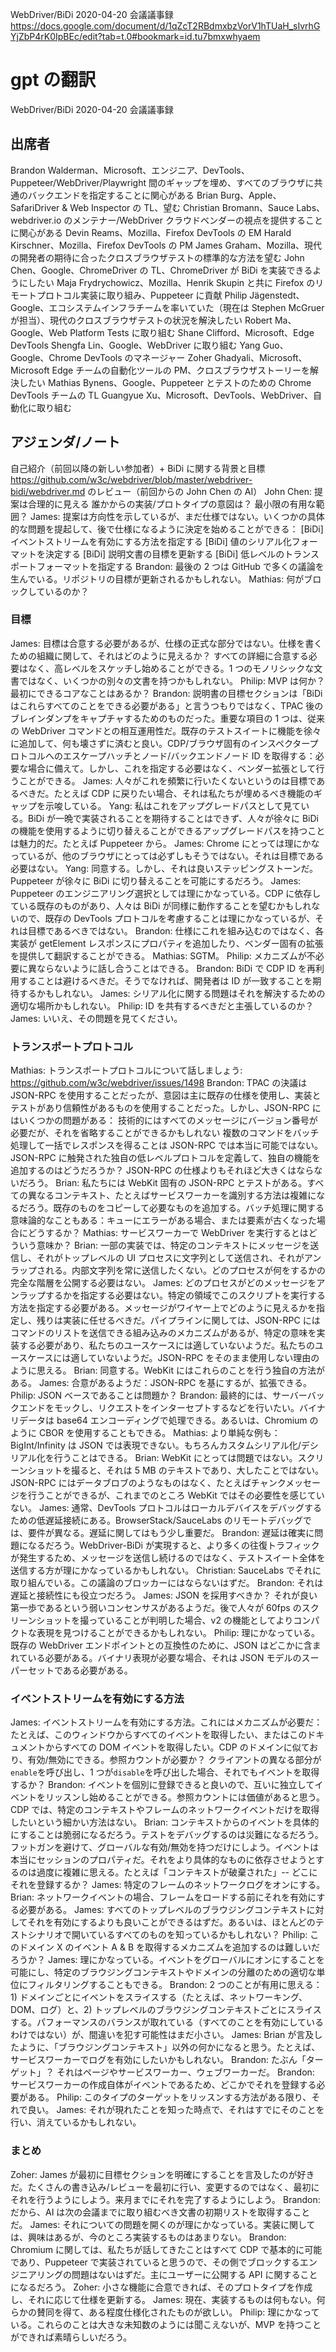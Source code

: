 WebDriver/BiDi 2020-04-20 会議議事録
https://docs.google.com/document/d/1qZcT2RBdmxbzVorV1hTUaH_sIvrhGYjZbP4rK0IpBEc/edit?tab=t.0#bookmark=id.tu7bmxwhyaem

# gpt の翻訳

WebDriver/BiDi 2020-04-20 会議議事録

## 出席者

Brandon Walderman、Microsoft、エンジニア、DevTools、Puppeteer/WebDriver/Playwright 間のギャップを埋め、すべてのブラウザに共通のバックエンドを指定することに関心がある
Brian Burg、Apple、SafariDriver & Web Inspector の TL、望む
Christian Bromann、Sauce Labs、webdriver.io のメンテナー/WebDriver クラウドベンダーの視点を提供することに関心がある
Devin Reams、Mozilla、Firefox DevTools の EM
Harald Kirschner、Mozilla、Firefox DevTools の PM
James Graham、Mozilla、現代の開発者の期待に合ったクロスブラウザテストの標準的な方法を望む
John Chen、Google、ChromeDriver の TL、ChromeDriver が BiDi を実装できるようにしたい
Maja Frydrychowicz、Mozilla、Henrik Skupin と共に Firefox のリモートプロトコル実装に取り組み、Puppeteer に貢献
Philip Jägenstedt、Google、エコシステムインフラチームを率いていた（現在は Stephen McGruer が担当）、現代のクロスブラウザテストの状況を解決したい
Robert Ma、Google、Web Platform Tests に取り組む
Shane Clifford、Microsoft、Edge DevTools
Shengfa Lin、Google、WebDriver に取り組む
Yang Guo、Google、Chrome DevTools のマネージャー
Zoher Ghadyali、Microsoft、Microsoft Edge チームの自動化ツールの PM、クロスブラウザストーリーを解決したい
Mathias Bynens、Google、Puppeteer とテストのための Chrome DevTools チームの TL
Guangyue Xu、Microsoft、DevTools、WebDriver、自動化に取り組む

## アジェンダ/ノート

自己紹介（前回以降の新しい参加者）+ BiDi に関する背景と目標
https://github.com/w3c/webdriver/blob/master/webdriver-bidi/webdriver.md のレビュー（前回からの John Chen の AI）
John Chen: 提案は合理的に見える
誰かからの実装/プロトタイプの意図は？ 最小限の有用な範囲？
James: 提案は方向性を示しているが、まだ仕様ではない。いくつかの具体的な問題を提起して、後で仕様になるように決定を始めることができる：
[BiDi] イベントストリームを有効にする方法を指定する
[BiDi] 値のシリアル化フォーマットを決定する
[BiDi] 説明文書の目標を更新する
[BiDi] 低レベルのトランスポートフォーマットを指定する
Brandon: 最後の 2 つは GitHub で多くの議論を生んでいる。リポジトリの目標が更新されるかもしれない。
Mathias: 何がブロックしているのか？

### 目標

James: 目標は合意する必要があるが、仕様の正式な部分ではない。仕様を書くための組織に関して、それはどのように見えるか？ すべての詳細に合意する必要はなく、高レベルをスケッチし始めることができる。1 つのモノリシックな文書ではなく、いくつかの別々の文書を持つかもしれない。
Philip: MVP は何か？ 最初にできるコアなことはあるか？
Brandon: 説明書の目標セクションは「BiDi はこれらすべてのことをできる必要がある」と言うつもりではなく、TPAC 後のブレインダンプをキャプチャするためのものだった。重要な項目の 1 つは、従来の WebDriver コマンドとの相互運用性だ。既存のテストスイートに機能を徐々に追加して、何も壊さずに済むと良い。CDP/ブラウザ固有のインスペクタープロトコルへのエスケープハッチとノード/バックエンドノード ID を取得する：必要な場合に備えて。しかし、これを指定する必要はなく、ベンダー拡張として行うことができる。
James: 人々がこれを頻繁に行いたくないというのは目標であるべきだ。たとえば CDP に戻りたい場合、それは私たちが埋めるべき機能のギャップを示唆している。
Yang: 私はこれをアップグレードパスとして見ている。BiDi が一晩で実装されることを期待することはできず、人々が徐々に BiDi の機能を使用するように切り替えることができるアップグレードパスを持つことは魅力的だ。たとえば Puppeteer から。
James: Chrome にとっては理にかなっているが、他のブラウザにとっては必ずしもそうではない。それは目標である必要はない。
Yang: 同意する。しかし、それは良いステッピングストーンだ。Puppeteer が徐々に BiDi に切り替えることを可能にするだろう。
James: Puppeteer のエンジニアリング選択としては理にかなっている。CDP に依存している既存のものがあり、人々は BiDi が同様に動作することを望むかもしれないので、既存の DevTools プロトコルを考慮することは理にかなっているが、それは目標であるべきではない。
Brandon: 仕様にこれを組み込むのではなく、各実装が getElement レスポンスにプロパティを追加したり、ベンダー固有の拡張を提供して翻訳することができる。
Mathias: SGTM。
Philip: メカニズムが不必要に異ならないように話し合うことはできる。
Brandon: BiDi で CDP ID を再利用することは避けるべきだ。そうでなければ、開発者は ID が一致することを期待するかもしれない。
James: シリアル化に関する問題はそれを解決するための適切な場所かもしれない。
Philip: ID を共有するべきだと主張しているのか？
James: いいえ、その問題を見てください。

### トランスポートプロトコル

Mathias: トランスポートプロトコルについて話しましょう: https://github.com/w3c/webdriver/issues/1498
Brandon: TPAC の決議は JSON-RPC を使用することだったが、意図は主に既存の仕様を使用し、実装とテストがあり信頼性があるものを使用することだった。しかし、JSON-RPC にはいくつかの問題がある：
技術的にはすべてのメッセージにバージョン番号が必要だが、それを省略することができるかもしれない
複数のコマンドをバッチ処理して一括でレスポンスを得ることは JSON-RPC では本当に可能ではない。JSON-RPC に触発された独自の低レベルプロトコルを定義して、独自の機能を追加するのはどうだろうか？ JSON-RPC の仕様よりもそれほど大きくはならないだろう。
Brian: 私たちには WebKit 固有の JSON-RPC とテストがある。すべての異なるコンテキスト、たとえばサービスワーカーを識別する方法は複雑になるだろう。既存のものをコピーして必要なものを追加する。バッチ処理に関する意味論的なこともある：キューにエラーがある場合、または要素が古くなった場合にどうするか？
Mathias: サービスワーカーで WebDriver を実行するとはどういう意味か？
Brian: 一部の実装では、特定のコンテキストにメッセージを送信し、それがトップレベルの UI プロセスに文字列として送信され、それがアンラップされる。内部文字列を常に送信したくない。どのプロセスが何をするかの完全な階層を公開する必要はない。
James: どのプロセスがどのメッセージをアンラップするかを指定する必要はない。特定の領域でこのスクリプトを実行する方法を指定する必要がある。メッセージがワイヤー上でどのように見えるかを指定し、残りは実装に任せるべきだ。パイプラインに関しては、JSON-RPC にはコマンドのリストを送信できる組み込みのメカニズムがあるが、特定の意味を実装する必要があり、私たちのユースケースには適していないようだ。私たちのユースケースには適していないようだ。JSON-RPC をそのまま使用しない理由のように思える。
Brian: 同意する。WebKit にはこれらのことを行う独自の方法がある。
James: 合意があるようだ：JSON-RPC を基にするが、拡張できる。
Philip: JSON ベースであることは問題か？
Brandon: 最終的には、サーバーバックエンドをモックし、リクエストをインターセプトするなどを行いたい。バイナリデータは base64 エンコーディングで処理できる。あるいは、Chromium のように CBOR を使用することもできる。
Mathias: より単純な例も：BigInt/Infinity は JSON では表現できない。もちろんカスタムシリアル化/デシリアル化を行うことはできる。
Brian: WebKit にとっては問題ではない。スクリーンショットを撮ると、それは 5 MB のテキストであり、大したことではない。JSON-RPC にはデータブロブのようなものはなく、たとえばチャンクメッセージを行うことができるが、これまでのところ WebKit ではその必要性を感じていない。
James: 通常、DevTools プロトコルはローカルデバイスをデバッグするための低遅延接続にある。BrowserStack/SauceLabs のリモートデバッグでは、要件が異なる。遅延に関してはもう少し重要だ。
Brandon: 遅延は確実に問題になるだろう。WebDriver-BiDi が実現すると、より多くの往復トラフィックが発生するため、メッセージを送信し続けるのではなく、テストスイート全体を送信する方が理にかなっているかもしれない。
Christian: SauceLabs でそれに取り組んでいる。この議論のブロッカーにはならないはずだ。
Brandon: それは遅延と接続性にも役立つだろう。
James: JSON を採用すべきか？ それが良い第一歩であるという弱いコンセンサスがあるようだ。後で人々が 60fps のスクリーンショットを撮っていることが判明した場合、v2 の機能としてよりコンパクトな表現を見つけることができるかもしれない。
Philip: 理にかなっている。既存の WebDriver エンドポイントとの互換性のために、JSON はどこかに含まれている必要がある。バイナリ表現が必要な場合、それは JSON モデルのスーパーセットである必要がある。

### イベントストリームを有効にする方法

James: イベントストリームを有効にする方法。これにはメカニズムが必要だ：たとえば、このウィンドウからすべてのイベントを取得したい、またはこのドキュメントからすべての DOM イベントを取得したい。CDP のドメインに似ており、有効/無効にできる。参照カウントが必要か？ クライアントの異なる部分が`enable`を呼び出し、1 つが`disable`を呼び出した場合、それでもイベントを取得するか？
Brandon: イベントを個別に登録できると良いので、互いに独立してイベントをリッスンし始めることができる。参照カウントには価値があると思う。CDP では、特定のコンテキストやフレームのネットワークイベントだけを取得したいという細かい方法はない。
Brian: コンテキストからのイベントを具体的にすることは脆弱になるだろう。テストをデバッグするのは災難になるだろう。フットガンを避けて、グローバルな有効/無効を持つだけにしよう。イベントは本当にセッションのプロパティだ。それをより具体的なものに依存させようとするのは過度に複雑に思える。たとえば「コンテキストが破棄された」-- どこにそれを登録するか？
James: 特定のフレームのネットワークログをオンにする。
Brian: ネットワークイベントの場合、フレームをロードする前にそれを有効にする必要がある。
James: すべてのトップレベルのブラウジングコンテキストに対してそれを有効にするよりも良いことができるはずだ。あるいは、ほとんどのテストシナリオで開いているすべてのものを知っているかもしれない？
Philip: このドメイン X のイベント A & B を取得するメカニズムを追加するのは難しいだろうか？
James: 理にかなっている。イベントをグローバルにオンにすることを可能にし、特定のブラウジングコンテキストやドメインの分離のための適切な単位にフィルタリングすることもできる。
Brandon: 2 つのことが有用に思える：1) ドメインごとにイベントをスライスする（たとえば、ネットワーキング、DOM、ログ）と、2) トップレベルのブラウジングコンテキストごとにスライスする。パフォーマンスのバランスが取れている（すべてのことを有効にしているわけではない）が、間違いを犯す可能性はまだ小さい。
James: Brian が言及したように、「ブラウジングコンテキスト」以外の何かになると思う。たとえば、サービスワーカーでログを有効にしたいかもしれない。
Brandon: たぶん「ターゲット」？ それはページやサービスワーカー、ウェブワーカーだ。
Brandon: サービスワーカーの作成自体がイベントであるため、どこかでそれを登録する必要がある。
Philip: このタイプのターゲットをリッスンする方法がある限り、それで良い。
James: それが現れたことを知った時点で、それはすでにそのことを行い、消えているかもしれない。

### まとめ

Zoher: James が最初に目標セクションを明確にすることを言及したのが好きだ。たくさんの書き込み/レビューを最初に行い、変更するのではなく、最初にそれを行うようにしよう。来月までにそれを完了するようにしよう。
Brandon: だから、AI は次の会議までに取り組むべき文書の初期リストを取得することだ。
James: それについての問題を開くのが理にかなっている。実装に関しては、興味はあるが、今のところ実装するものはあまりない。
Brandon: Chromium に関しては、私たちが話してきたことはすべて CDP で基本的に可能であり、Puppeteer で実装されていると思うので、その側でブロックするエンジニアリングの問題はないはずだ。主にユーザーに公開する API に関することになるだろう。
Zoher: 小さな機能に合意できれば、そのプロトタイプを作成し、それに応じて仕様を更新する。
James: 現在、実装するものは何もない。何らかの賛同を得て、ある程度仕様化されたものが欲しい。
Philip: 理にかなっている。これらのことは大きな未知数のようには聞こえないが、MVP を持つことができれば素晴らしいだろう。
